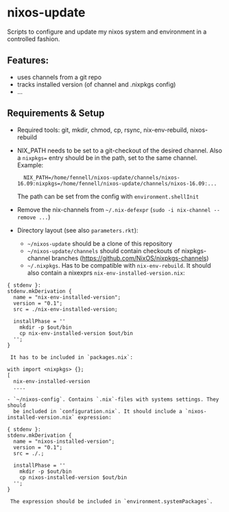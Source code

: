 # nixos-update

Scripts to configure and update my nixos system and environment in a controlled
fashion.

## Features:

- uses channels from a git repo
- tracks installed version (of channel and .nixpkgs config)
- ...

## Requirements & Setup

- Required tools: git, mkdir, chmod, cp, rsync, nix-env-rebuild, nixos-rebuild
- NIX_PATH needs to be set to a git-checkout of the desired channel. Also a
  `nixpkgs=` entry should be in the path, set to the same channel. Example:

        NIX_PATH=/home/fennell/nixos-update/channels/nixos-16.09:nixpkgs=/home/fennell/nixos-update/channels/nixos-16.09:...
  The path can be set from the config with `environment.shellInit`
- Remove the nix-channels from `~/.nix-defexpr` (`sudo -i nix-channel --remove ...`)
- Directory layout (see also `parameters.rkt`):
    - `~/nixos-update` should be a clone of this repository
    - `~/nixos-update/channels` should contain checkouts of nixpkgs-channel branches (https://github.com/NixOS/nixpkgs-channels)
    - `~/.nixpkgs`. Has to be compatible with `nix-env-rebuild`. It should also
      contain a nixexprs `nix-env-installed-version.nix`:

````     
{ stdenv }: 
stdenv.mkDerivation {
  name = "nix-env-installed-version";
  version = "0.1";
  src = ./nix-env-installed-version;
  
  installPhase = ''
    mkdir -p $out/bin
    cp nix-env-installed-version $out/bin
  '';
}
````
     It has to be included in `packages.nix`:

````
with import <nixpkgs> {};
[ 
  nix-env-installed-version
  ....
````
    - `~/nixos-config`. Contains `.nix`-files with systems settings. They should
      be included in `configuration.nix`. It should include a `nixos-installed-version.nix` expression:

````
{ stdenv }: 
stdenv.mkDerivation {
  name = "nixos-installed-version";
  version = "0.1";
  src = ./.;
  
  installPhase = ''
    mkdir -p $out/bin
    cp nixos-installed-version $out/bin
  '';
}
````
     The expression should be included in `environment.systemPackages`.
